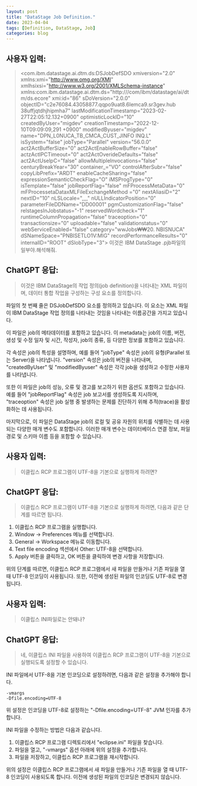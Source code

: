 ```yaml
---
layout: post
title: "DataStage Job Definition."
date: 2023-04-04
tags: [Definition, DataStage, Job]
categories: blog
---
```


## 사용자 입력:
> <com.ibm.datastage.ai.dtm.ds:DSJobDefSDO xmiversion="2.0"
    xmlns:xmi="http://www.omg.org/XMI" xmlhsixsi="http://www.w3.org/2001/XMLSchema-instance"
    xmlns:com.ibm.datastage.ai.dtm.ds="http:///com/ibm/datastage/ai/dtm/ds.ecore" xmi:id="86" sDoVersion="2.0.0" objectID="c2e76084.43058877.qqpo9uat8.6lemca9.sr3gev.hub 38uffjqtdhjhipmha7" lastModificationTimestamp="2023-02-27T22:05:12.132+0900" optimisticLockID="10" createdByUser="migdev" creationTimestamp="2022-12-10T09:09:09,291 +0900" modifiedByuser="migdev" name="DPN_L0NUCA_TB_CMCA_CUST_JINFO INQ.L" isSystem="false" jobType="Parallel" version="56.0.0" act2ActBufferSize="0" act2ActEnableRowBuffer="false" actzActIPCTimeout="0" act2ActOverideDefaults="false" act2ActUselpC="false" allowMultiplelnvocations="false" centuryBreakYear="30" container_="VO" controlAfterSubr="false" copyLibPrefix="ARDT" enableCacheSharing="false" expressionSemanticCheckFlag="O" iMSProgType="0" isTemplate="false" jobReportFlag="false" mFProcessMetaData="0" mFProcessetaDataxMLFileExchangeMethod ="0" nextAliasiD="2" nextID="10" nLSLocale=",,,," nULLIndicatorPosition="0" parameterFileDDName="DD00001" pgmCustomizationFlag="false" relstagesInJobstatus="-1" reservedWordcheck="1" runtimeColumnPropagation="false" traceoption="0" transactionsize="0" uploadable="false" validationstatus="0" webServiceEnabled="false" category="wwJobs₩₩20. NBISNUCA" dSNameSpace="PNBISETLO1V:MIG" recordPerformanceResults="0" internallD="ROOT" dSlobType="3"> 이것은 IBM DataStage .pjb파일의 일부야.해석해줘.

## ChatGPT 응답:
> 이것은 IBM DataStage의 작업 정의(job definition)을 나타내는 XML 파일이며, 데이터 통합 작업을 구성하는 구성 요소를 정의합니다. 

파일의 첫 번째 줄은 DSJobDefSDO 요소를 정의하고 있습니다. 이 요소는 XML 파일이 IBM DataStage 작업 정의를 나타내는 것임을 나타내는 이름공간을 가지고 있습니다. 

이 파일은 job의 메타데이터를 포함하고 있습니다. 이 metadata는 job의 이름, 버전, 생성 및 수정 일자 및 시간, 작성자, job의 종류, 등 다양한 정보를 포함하고 있습니다. 

각 속성은 job의 특성을 설명하며, 예를 들어 "jobType" 속성은 job의 유형(Parallel 또는 Server)을 나타냅니다. "version" 속성은 job의 버전을 나타내며, "createdByUser" 및 "modifiedByuser" 속성은 각각 job을 생성하고 수정한 사용자를 나타냅니다.

또한 이 파일은 job의 성능, 오류 및 경고를 보고하기 위한 옵션도 포함하고 있습니다. 예를 들어 "jobReportFlag" 속성은 job 보고서를 생성하도록 지시하며, "traceoption" 속성은 job 실행 중 발생하는 문제를 진단하기 위해 추적(trace)을 활성화하는 데 사용됩니다.

마지막으로, 이 파일은 DataStage job의 로컬 및 공유 자원의 위치를 식별하는 데 사용되는 다양한 매개 변수도 포함합니다. 이러한 매개 변수는 데이터베이스 연결 정보, 파일 경로 및 스키마 이름 등을 포함할 수 있습니다.

## 사용자 입력:
> 이클립스 RCP 프로그램이 UTF-8을 기본으로 실행하게 하려면?

## ChatGPT 응답:
> 이클립스 RCP 프로그램이 UTF-8을 기본으로 실행하게 하려면, 다음과 같은 단계를 따르면 됩니다.

1. 이클립스 RCP 프로그램을 실행합니다.
2. Window → Preferences 메뉴를 선택합니다.
3. General → Workspace 메뉴로 이동합니다.
4. Text file encoding 섹션에서 Other: UTF-8을 선택합니다.
5. Apply 버튼을 클릭하고, OK 버튼을 클릭하여 변경 사항을 저장합니다.

위의 단계를 따르면, 이클립스 RCP 프로그램에서 새 파일을 만들거나 기존 파일을 열 때 UTF-8 인코딩이 사용됩니다. 또한, 이전에 생성된 파일의 인코딩도 UTF-8로 변경됩니다.

## 사용자 입력:
> 이클립스 INI파일로는 안돼나?

## ChatGPT 응답:
> 네, 이클립스 INI 파일을 사용하여 이클립스 RCP 프로그램이 UTF-8을 기본으로 실행되도록 설정할 수 있습니다.

INI 파일에서 UTF-8을 기본 인코딩으로 설정하려면, 다음과 같은 설정을 추가해야 합니다.

```
-vmargs
-Dfile.encoding=UTF-8
```

위 설정은 인코딩을 UTF-8로 설정하는 "-Dfile.encoding=UTF-8" JVM 인자를 추가합니다.

INI 파일을 수정하는 방법은 다음과 같습니다.

1. 이클립스 RCP 프로그램 디렉토리에서 "eclipse.ini" 파일을 찾습니다.
2. 파일을 열고, "-vmargs" 옵션 아래에 위의 설정을 추가합니다.
3. 파일을 저장하고, 이클립스 RCP 프로그램을 재시작합니다.

위의 설정은 이클립스 RCP 프로그램에서 새 파일을 만들거나 기존 파일을 열 때 UTF-8 인코딩이 사용되도록 합니다. 이전에 생성된 파일의 인코딩은 변경되지 않습니다.

